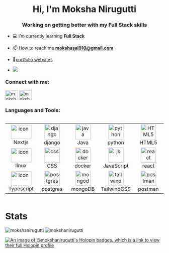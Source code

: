 
<h1 align="center">Hi, I'm Moksha Nirugutti</h1>
<h3 align="center">Working on getting better with my Full Stack skills</h3>


<p align="left"> <a href="https://github.com/ryo-ma/github-profile-trophy"></a> </p>



- 💻 I’m currently learning **Full Stack**

- 📫 How to reach me **mokshasai910@gmail.com**
- 🔗[portfolio websites](http://moksha-nirugutti-portfolio.vercel.app/)
- [![](https://visitcount.itsvg.in/api?id=mokshanirugutti&label=Profile%20Views&pretty=true)](https://visitcount.itsvg.in)

<h3 align="left">Connect with me:</h3>
<p align="left">
<a href="https://twitter.com/mokshanirugutti" target="blank"><img align="center" src="https://raw.githubusercontent.com/rahuldkjain/github-profile-readme-generator/master/src/images/icons/Social/twitter.svg" alt="mokshanirugutti" height="30" width="40" /></a>
<a href="https://www.leetcode.com/mokshanirugutti" target="blank"><img align="center" src="https://raw.githubusercontent.com/rahuldkjain/github-profile-readme-generator/master/src/images/icons/Social/leet-code.svg" alt="mokshanirugutti" height="30" width="40" /></a>

</p>

<h3 align="left">Languages and Tools:</h3>
<div style="display: flex; align-items: flex-start; align: center">
<table align="center">
  <tr>
    <td align="center" width="85">
        <img src="https://skillicons.dev/icons?i=next" alt="icon" width="65" height="45" />
      <br>Nextjs
    </td>
     <td align="center" width="85">
        <img src="https://skillicons.dev/icons?i=django" width="48" height="48" alt="django" />
      <br>django
    </td>
    <td align="center" width="85">
        <img src="https://skillicons.dev/icons?i=java" width="48" height="48" alt="java" />
      <br>Java
    </td>
    <td align="center" width="85">
        <img src="https://skillicons.dev/icons?i=python" width="48" height="48" alt="python" />
      <br>python
    </td>
    <td align="center"  width="85">
        <img src="https://skillicons.dev/icons?i=html" width="48" height="48" alt="HTML5" />
      <br>HTML5
    </td>
  </tr>
   <tr>
    <td align="center" width="85">
        <img src="https://skillicons.dev/icons?i=linux" alt="icon" width="65" height="45" />
      <br>linux
    </td>
     <td align="center" width="85">
        <img src="https://skillicons.dev/icons?i=css" width="48" height="48" alt="css" />
      <br>CSS
    </td>
    <td align="center" width="85">
        <img src="https://skillicons.dev/icons?i=docker" width="48" height="48" alt="docker" />
      <br>docker
    </td>
    <td align="center" width="85">
        <img src="https://skillicons.dev/icons?i=js" width="48" height="48" alt="js" />
      <br>JavaScript
    </td>
    <td align="center"  width="85">
        <img src="https://skillicons.dev/icons?i=react" width="48" height="48" alt="react" />
      <br>react
    </td>
  </tr>
    </tr>
   <tr>
    <td align="center" width="85">
        <img src="https://skillicons.dev/icons?i=ts" alt="icon" width="65" height="45" />
      <br>Typescript
    </td>
     <td align="center" width="85">
        <img src="https://skillicons.dev/icons?i=postgres" width="48" height="48" alt="postgres" />
      <br>postgres
    </td>
    <td align="center" width="85">
        <img src="https://skillicons.dev/icons?i=mongodb" width="48" height="48" alt="mongodb" />
      <br>mongoDB
    </td>
    <td align="center" width="85">
        <img src="https://skillicons.dev/icons?i=tailwind" width="48" height="48" alt="tailwind" />
      <br>TailwindCSS
    </td>
    <td align="center"  width="85">
        <img src="https://skillicons.dev/icons?i=postman" width="48" height="48" alt="postman" />
      <br>postman
    </td>
  </tr>
</table>
</div>

<h1>Stats</h1>
<p><img align="left" src="https://github-readme-stats.vercel.app/api/top-langs?username=mokshanirugutti&show_icons=true&locale=en&layout=compact" alt="mokshanirugutti" /></p>

<p><img align="center" src="https://github-readme-streak-stats.herokuapp.com/?user=mokshanirugutti&" alt="mokshanirugutti" /></p>


[![An image of @mokshanirugutti's Holopin badges, which is a link to view their full Holopin profile](https://holopin.me/mokshanirugutti)](https://holopin.io/@mokshanirugutti)
